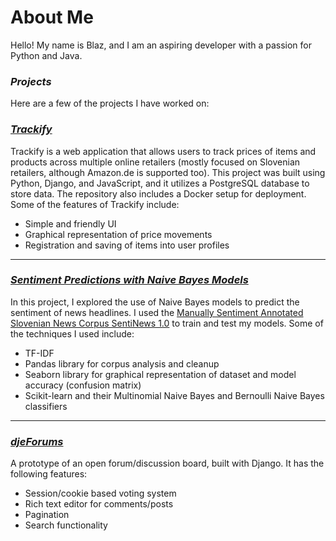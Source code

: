 # About Me
Hello! My name is Blaz, and I am an aspiring developer with a passion for Python and Java.

### *Projects*
Here are a few of the projects I have worked on:

### *[Trackify](https://github.com/blazskufca/Trackify)*
Trackify is a web application that allows users to track prices of items and products across multiple online retailers (mostly focused on Slovenian retailers, although Amazon.de is supported too). This project was built using Python, Django, and JavaScript, and it utilizes a PostgreSQL database to store data. The repository also includes a Docker setup for deployment. Some of the features of Trackify include:

- Simple and friendly UI
- Graphical representation of price movements
- Registration and saving of items into user profiles

- - -

### *[Sentiment Predictions with Naive Bayes Models](https://github.com/blazskufca/Sentiment-predictions-with-Naive-Bayes-models)*
In this project, I explored the use of Naive Bayes models to predict the sentiment of news headlines. I used the [Manually Sentiment Annotated Slovenian News Corpus SentiNews 1.0](http://hdl.handle.net/11356/1110) to train and test my models. Some of the techniques I used include:

- TF-IDF
- Pandas library for corpus analysis and cleanup
- Seaborn library for graphical representation of dataset and model accuracy (confusion matrix)
- Scikit-learn and their Multinomial Naive Bayes and Bernoulli Naive Bayes classifiers

- - - 

### *[djeForums](https://github.com/blazskufca/djeForums)*
A prototype of an open forum/discussion board, built with Django. It has the following features: 

- Session/cookie based voting system
- Rich text editor for comments/posts
- Pagination
- Search functionality
